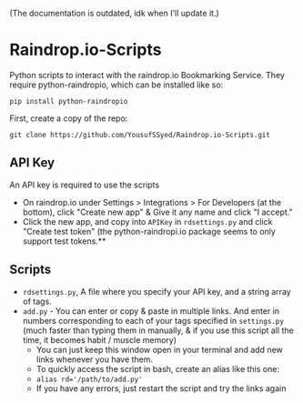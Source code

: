 (The documentation is outdated, idk when I'll update it.)
# Raindrop.io-Scripts
Python scripts to interact with the raindrop.io Bookmarking Service. They require python-raindropio, which can be installed like so:

    pip install python-raindropio
First, create a copy of the repo:

    git clone https://github.com/YousufSSyed/Raindrop.io-Scripts.git

## API Key
An API key is required to use the scripts
* On raindrop.io under Settings > Integrations > For Developers (at the bottom), click "Create new app" & Give it any name and click "I accept."
* Click the new app, and copy into `APIKey` in `rdsettings.py` and click "Create test token" (the python-raindropi.io package seems to only support test tokens.**

## Scripts
* `rdsettings.py`, A file where you specify your API key, and a string array of tags.
* `add.py` - You can enter or copy & paste in multiple links. And enter in numbers corresponding to each of your tags specified in `settings.py` (much faster than typing them in manually, & if you use this script all the time, it becomes habit / muscle memory)
	* You can just keep this window open in your terminal and add new links whenever you have them.
	* To quickly access the script in bash, create an alias like this one:
	* `alias rd='/path/to/add.py'`
	* If you have any errors, just restart the script and try the links again
